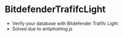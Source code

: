 # BitdefenderTrafifcLight
- Verify your database with Bitdefender Trafifc Light
- Solved due to antiphishing.js
